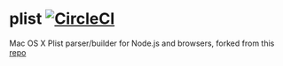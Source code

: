 # plist [![CircleCI](https://circleci.com/gh/expo/plist.svg?style=svg)](https://circleci.com/gh/expo/plist)

Mac OS X Plist parser/builder for Node.js and browsers, forked from this [repo](https://github.com/TooTallNate/plist.js)
